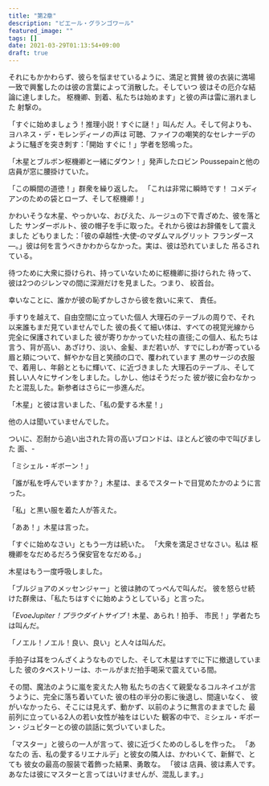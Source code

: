 ```yaml
---
title: "第2章"
description: "ピエール・グランゴワール"
featured_image: ""
tags: []
date: 2021-03-29T01:13:54+09:00
draft: true
---
```


それにもかかわらず、彼らを悩ませているように、満足と賞賛
彼の衣装に満場一致で興奮したのは彼の言葉によって消散した。そしていつ
彼はその厄介な結論に達しました。
枢機卿、到着、私たちは始めます」と彼の声は雷に溺れました
射撃の。

「すぐに始めましょう！推理小説！すぐに謎！」叫んだ
人。そして何よりも、ヨハネス・デ・モレンディーノの声は
可聴、ファイフの嘲笑的なセレナーデのように騒ぎを突き刺す：「開始
すぐに！」学者を怒鳴った。

「木星とブルボン枢機卿と一緒にダウン！」発声したロビン
Poussepainと他の店員が窓に腰掛けていた。

「この瞬間の道徳！」群衆を繰り返した。 「これは非常に瞬時です！
コメディアンのための袋とロープ、そして枢機卿！」

かわいそうな木星、やっかいな、おびえた、ルージュの下で青ざめた、彼を落とした
サンダーボルト、彼の帽子を手に取った。それから彼はお辞儀をして震えました
どもりました：「彼の卓越性-大使-のマダムマルグリット
フランダース—。」彼は何を言うべきかわからなかった。実は、彼は恐れていました
吊るされている。

待つために大衆に掛けられ、持っていないために枢機卿に掛けられた
待って、彼は2つのジレンマの間に深淵だけを見ました。つまり、
絞首台。

幸いなことに、誰かが彼の恥ずかしさから彼を救いに来て、
責任。

手すりを越えて、自由空間に立っていた個人
大理石のテーブルの周りで、それ以来誰もまだ見ていませんでした
彼の長くて細い体は、すべての視覚光線から完全に保護されていました
彼が寄りかかっていた柱の直径;この個人、私たちは
言う、背が高い、あざけり、淡い、金髪、まだ若いが、すでにしわが寄っている
眉と頬について、鮮やかな目と笑顔の口で、覆われています
黒のサージの衣服で、着用し、年齢とともに輝いて、に近づきました
大理石のテーブル、そして貧しい人々にサインをしました。しかし、他はそうだった
彼が彼に会わなかったと混乱した。新参者はさらに一歩進んだ。

「木星」と彼は言いました、「私の愛する木星！」

他の人は聞いていませんでした。

ついに、忍耐から追い出された背の高いブロンドは、ほとんど彼の中で叫びました
面、-

「ミシェル・ギボーン！」

「誰が私を呼んでいますか？」木星は、まるでスタートで目覚めたかのように言った。

「私」と黒い服を着た人が答えた。

「ああ！」木星は言った。

「すぐに始めなさい」ともう一方は続いた。 「大衆を満足させなさい。私は
枢機卿をなだめるだろう保安官をなだめる。」

木星はもう一度呼吸しました。

「ブルジョアのメッセンジャー」と彼は肺のてっぺんで叫んだ。
彼を怒らせ続けた群衆は、「私たちはすぐに始めようとしている」と言った。

「_EvoeJupiter！プラウダイトサイブ_！木星、あられ！拍手、
市民！」学者たちは叫んだ。

「ノエル！ノエル！良い、良い」と人々は叫んだ。

手拍子は耳をつんざくようなものでした、そして木星はすでに下に撤退していました
彼のタペストリーは、ホールがまだ拍手喝采で震えている間。

その間、魔法のように嵐を変えた人物
私たちの古くて親愛なるコルネイユが言うように、完全に落ち着いていた
彼の柱の半分の影に後退し、間違いなく、
彼がいなかったら、そこには見えず、動かず、以前のように無言のままでした
最前列に立っている2人の若い女性が袖をはじいた
観客の中で、ミシェル・ギボーン・ジュピターとの彼の談話に気づいていました。

「マスター」と彼らの一人が言って、彼に近づくためのしるしを作った。 「あなたの
舌、私の愛するリエナルデ」と彼女の隣人は、かわいくて、新鮮で、とても
彼女の最高の服装で着飾った結果、勇敢な。 「彼は
店員、彼は素人です。あなたは彼にマスターと言ってはいけませんが、混乱します。」